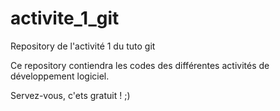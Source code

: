 # activite_1_git
Repository de l'activité 1 du tuto git

Ce repository contiendra les codes des différentes activités de développement logiciel.

Servez-vous, c'ets gratuit ! ;)
